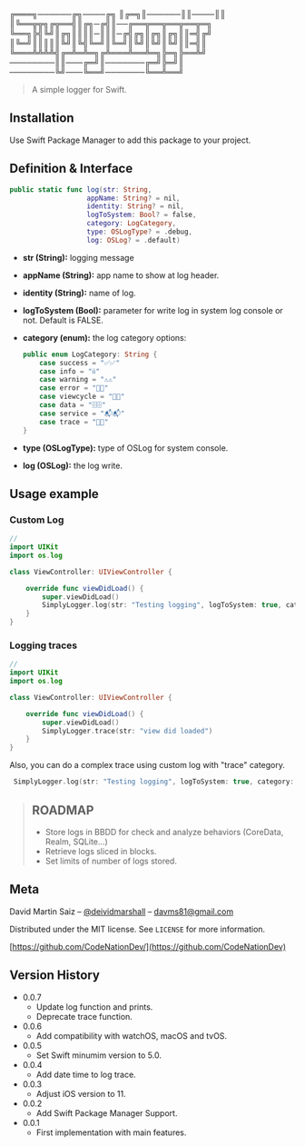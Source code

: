 
╔═══╗──────╔╗────╔╗
║╔═╗║──────║║────║║
║╚══╦╦╗╔╦══╣║╔╗─╔╣║──╔══╦══╦══╦══╦═╗
╚══╗╠╣╚╝║╔╗║║║║─║║║─╔╣╔╗║╔╗║╔╗║║═╣╔╝
║╚═╝║║║║║╚╝║╚╣╚═╝║╚═╝║╚╝║╚╝║╚╝║║═╣║
╚═══╩╩╩╩╣╔═╩═╩═╗╔╩═══╩══╩═╗╠═╗╠══╩╝
────────║║───╔═╝║───────╔═╝╠═╝║
────────╚╝───╚══╝───────╚══╩══╝
> A simple logger for Swift.

## Installation
Use Swift Package Manager to add this package to your project.

## Definition & Interface
```swift
public static func log(str: String, 
                   appName: String? = nil, 
                   identity: String? = nil, 
                   logToSystem: Bool? = false, 
                   category: LogCategory, 
                   type: OSLogType? = .debug, 
                   log: OSLog? = .default)
```
- **str (String):** logging message
- **appName (String):** app name to show at log header.
- **identity (String):** name of log.
- **logToSystem (Bool):** parameter for write log in system log console or not. Default is FALSE.
- **category (enum):** the log category options:
    ```swift 
    public enum LogCategory: String {
        case success = "✅✅"
        case info = "ℹ️ℹ️"
        case warning = "⚠️⚠️"
        case error = "🧨🧨"
        case viewcycle = "📱📱"
        case data = "🗄🗄"
        case service = "📬📬"
        case trace = "🔸🔸"
    }
    ```

- **type (OSLogType):** type of OSLog for system console.
- **log (OSLog):** the log write.

## Usage example
### Custom Log
```swift
//
import UIKit
import os.log

class ViewController: UIViewController {

    override func viewDidLoad() {
        super.viewDidLoad()
        SimplyLogger.log(str: "Testing logging", logToSystem: true, category: .error, type: .error)
    }
}
```
### Logging traces
```swift
//
import UIKit
import os.log

class ViewController: UIViewController {

    override func viewDidLoad() {
        super.viewDidLoad()
        SimplyLogger.trace(str: "view did loaded")
    }
}
```
Also, you can do a complex trace using custom log with "trace" category.
```swift 
 SimplyLogger.log(str: "Testing logging", logToSystem: true, category: .trace, type: .debug)
```

>
>## ROADMAP
>- Store logs in BBDD for check and analyze behaviors (CoreData, Realm, SQLite...)
>- Retrieve logs sliced in blocks.
>- Set limits of number of logs stored.



## Meta

David Martin Saiz – [@deividmarshall](https://twitter.com/deividmarshall) – davms81@gmail.com

Distributed under the MIT license. See ``LICENSE`` for more information.

[https://github.com/CodeNationDev/](https://github.com/CodeNationDev)

## Version History
* 0.0.7
  * Update log function and prints.
  * Deprecate trace function.
* 0.0.6
  * Add compatibility with watchOS, macOS and tvOS.
* 0.0.5
  * Set Swift minumim version to 5.0.
* 0.0.4
  * Add date time to log trace.
* 0.0.3
  * Adjust iOS version to 11.
* 0.0.2
  * Add Swift Package Manager Support.
* 0.0.1
    * First implementation with main features.

